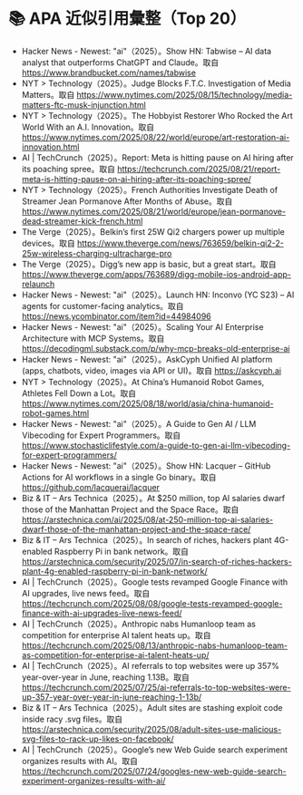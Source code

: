 # 📚 APA 近似引用彙整（Top 20）
- Hacker News - Newest: "ai"（2025）。Show HN: Tabwise – AI data analyst that outperforms ChatGPT and Claude。取自 https://www.brandbucket.com/names/tabwise
- NYT > Technology（2025）。Judge Blocks F.T.C. Investigation of Media Matters。取自 https://www.nytimes.com/2025/08/15/technology/media-matters-ftc-musk-injunction.html
- NYT > Technology（2025）。The Hobbyist Restorer Who Rocked the Art World With an A.I. Innovation。取自 https://www.nytimes.com/2025/08/22/world/europe/art-restoration-ai-innovation.html
- AI | TechCrunch（2025）。Report: Meta is hitting pause on AI hiring after its poaching spree。取自 https://techcrunch.com/2025/08/21/report-meta-is-hitting-pause-on-ai-hiring-after-its-poaching-spree/
- NYT > Technology（2025）。French Authorities Investigate Death of Streamer Jean Pormanove After Months of Abuse。取自 https://www.nytimes.com/2025/08/21/world/europe/jean-pormanove-dead-streamer-kick-french.html
- The Verge（2025）。Belkin’s first 25W Qi2 chargers power up multiple devices。取自 https://www.theverge.com/news/763659/belkin-qi2-2-25w-wireless-charging-ultracharge-pro
- The Verge（2025）。Digg’s new app is basic, but a great start。取自 https://www.theverge.com/apps/763689/digg-mobile-ios-android-app-relaunch
- Hacker News - Newest: "ai"（2025）。Launch HN: Inconvo (YC S23) – AI agents for customer-facing analytics。取自 https://news.ycombinator.com/item?id=44984096
- Hacker News - Newest: "ai"（2025）。Scaling Your AI Enterprise Architecture with MCP Systems。取自 https://decodingml.substack.com/p/why-mcp-breaks-old-enterprise-ai
- Hacker News - Newest: "ai"（2025）。AskCyph Unified AI platform (apps, chatbots, video, images via API or UI)。取自 https://askcyph.ai
- NYT > Technology（2025）。At China’s Humanoid Robot Games, Athletes Fell Down a Lot。取自 https://www.nytimes.com/2025/08/18/world/asia/china-humanoid-robot-games.html
- Hacker News - Newest: "ai"（2025）。A Guide to Gen AI / LLM Vibecoding for Expert Programmers。取自 https://www.stochasticlifestyle.com/a-guide-to-gen-ai-llm-vibecoding-for-expert-programmers/
- Hacker News - Newest: "ai"（2025）。Show HN: Lacquer – GitHub Actions for AI workflows in a single Go binary。取自 https://github.com/lacquerai/lacquer
- Biz & IT – Ars Technica（2025）。At $250 million, top AI salaries dwarf those of the Manhattan Project and the Space Race。取自 https://arstechnica.com/ai/2025/08/at-250-million-top-ai-salaries-dwarf-those-of-the-manhattan-project-and-the-space-race/
- Biz & IT – Ars Technica（2025）。In search of riches, hackers plant 4G-enabled Raspberry Pi in bank network。取自 https://arstechnica.com/security/2025/07/in-search-of-riches-hackers-plant-4g-enabled-raspberry-pi-in-bank-network/
- AI | TechCrunch（2025）。Google tests revamped Google Finance with AI upgrades, live news feed。取自 https://techcrunch.com/2025/08/08/google-tests-revamped-google-finance-with-ai-upgrades-live-news-feed/
- AI | TechCrunch（2025）。Anthropic nabs Humanloop team as competition for enterprise AI talent heats up。取自 https://techcrunch.com/2025/08/13/anthropic-nabs-humanloop-team-as-competition-for-enterprise-ai-talent-heats-up/
- AI | TechCrunch（2025）。AI referrals to top websites were up 357% year-over-year in June, reaching 1.13B。取自 https://techcrunch.com/2025/07/25/ai-referrals-to-top-websites-were-up-357-year-over-year-in-june-reaching-1-13b/
- Biz & IT – Ars Technica（2025）。Adult sites are stashing exploit code inside racy .svg files。取自 https://arstechnica.com/security/2025/08/adult-sites-use-malicious-svg-files-to-rack-up-likes-on-facebook/
- AI | TechCrunch（2025）。Google’s new Web Guide search experiment organizes results with AI。取自 https://techcrunch.com/2025/07/24/googles-new-web-guide-search-experiment-organizes-results-with-ai/